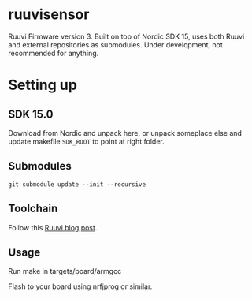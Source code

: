 # ruuvisensor
Ruuvi Firmware version 3. Built on top of Nordic SDK 15, uses both Ruuvi and external repositories as submodules.
Under development, not recommended for anything.

# Setting up

## SDK 15.0
Download from Nordic and unpack here, or unpack someplace else and update makefile `SDK_ROOT` to point at right folder.

## Submodules
`git submodule update --init --recursive`

## Toolchain
Follow this [Ruuvi blog post](https://blog.ruuvi.com/ruuvitag-dev-environment-e4b16e2d59e9).

## Usage
Run make in targets/board/armgcc

Flash to your board using nrfjprog or similar.

